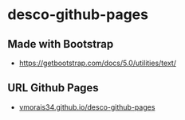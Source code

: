 # desco-github-pages

## Made with Bootstrap
- https://getbootstrap.com/docs/5.0/utilities/text/


## URL Github Pages
- [vmorais34.github.io/desco-github-pages](https://vmorais34.github.io/desco-github-pages/)